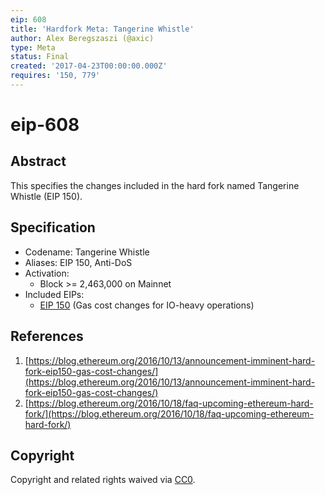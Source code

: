 ```yaml
---
eip: 608
title: 'Hardfork Meta: Tangerine Whistle'
author: Alex Beregszaszi (@axic)
type: Meta
status: Final
created: '2017-04-23T00:00:00.000Z'
requires: '150, 779'
---
```


# eip-608

## Abstract

This specifies the changes included in the hard fork named Tangerine Whistle \(EIP 150\).

## Specification

* Codename: Tangerine Whistle
* Aliases: EIP 150, Anti-DoS
* Activation:
  * Block &gt;= 2,463,000 on Mainnet
* Included EIPs:
  * [EIP 150](https://github.com/ethereum/EIPs/blob/master/EIPS/eip-150.md) \(Gas cost changes for IO-heavy operations\)

## References

1. [https://blog.ethereum.org/2016/10/13/announcement-imminent-hard-fork-eip150-gas-cost-changes/](https://blog.ethereum.org/2016/10/13/announcement-imminent-hard-fork-eip150-gas-cost-changes/)
2. [https://blog.ethereum.org/2016/10/18/faq-upcoming-ethereum-hard-fork/](https://blog.ethereum.org/2016/10/18/faq-upcoming-ethereum-hard-fork/)

## Copyright

Copyright and related rights waived via [CC0](https://creativecommons.org/publicdomain/zero/1.0/).

